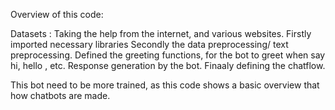 Overview of this code:

Datasets : Taking the help from the internet, and various websites.
Firstly imported necessary libraries
Secondly the data preprocessing/ text preprocessing.
Defined the greeting functions, for the bot to greet when say hi, hello , etc.
Response generation by the bot.
Finaaly defining the chatflow.

This bot need to be more trained, as this code shows a basic overview that how chatbots are made. 
